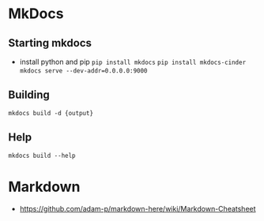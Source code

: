 # MkDocs

## Starting mkdocs
* install python and pip
```pip install mkdocs```
```pip install mkdocs-cinder```
```mkdocs serve --dev-addr=0.0.0.0:9000```

## Building
```mkdocs build -d {output}```

## Help
```mkdocs build --help```

# Markdown
* https://github.com/adam-p/markdown-here/wiki/Markdown-Cheatsheet